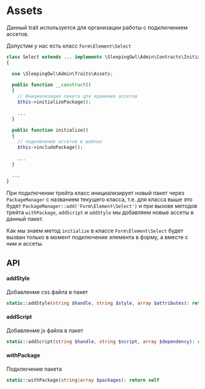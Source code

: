 # Assets

Данный trait используется для организации работы с подключением ассетов.

Допустим у нас есть класс `Form\Element\Select`

```php
class Select extends ... implements \SleepingOwl\Admin\Contracts\Initializable 
{

  use \SleepingOwl\Admin\Traits\Assets;
  
  public function __construct()
  {
    // Инициализация пакета для хранения ассетов
    $this->initializePackage();
    
    ...
  }
  
  public function initialize()
  {
    // подключение ассетов в шаблон
    $this->includePackage();
    
    ...
  }
  
  ...
}
```

При подключении трейта класс инициализирует новый пакет через `PackageManager` с названием текущего класса, т.е. для класса
выше это будет `PackageManager::add('Form\Element\Select')` и при вызове методов трейта `withPackage`, `addScript` и `addStyle` мы добавляем новые 
ассеты в данный пакет.

Как мы знаем метод `initialize` в классе `Form\Element\Select` будет вызван только в момент подключение элемента в форму, а 
вместе с ним и ассеты.

## API

#### addStyle
Добавленме css файла в пакет

```php
static::addStyle(string $handle, string $style, array $attributes): return self
```

#### addScript
Добавленме js файла в пакет

```php
static::addScript(string $handle, string $script, array $dependency): return self
```

#### withPackage
Подключение пакета

```php
static::withPackage(string|array $packages): return self
```
